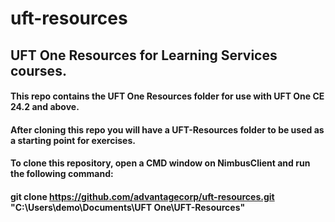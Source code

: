 # uft-resources
## UFT One Resources for Learning Services courses.
#### This repo contains the UFT One Resources folder for use with UFT One CE 24.2 and above.
#### After cloning this repo you will have a UFT-Resources folder to be used as a starting point for exercises.
#### To clone this repository, open a CMD window on NimbusClient and run the following command:
#### git clone https://github.com/advantagecorp/uft-resources.git "C:\Users\demo\Documents\UFT One\UFT-Resources"
